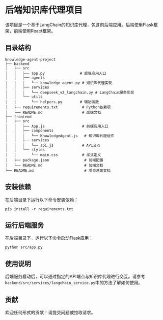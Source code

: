 # 后端知识库代理项目

该项目是一个基于LangChain的知识库代理，包含前后端应用。后端使用Flask框架，前端使用React框架。

## 目录结构

```
knowledge-agent-project
├── backend
│   ├── src
│   │   ├── app.py                # 后端应用入口
│   │   ├── agents
│   │   │   └── knowledge_agent.py # 知识库代理实现
│   │   ├── services
│   │   │   └── deepseek_v2_langchain.py # LangChain服务实现
│   │   └── utils
│   │       └── helpers.py        # 辅助函数
│   ├── requirements.txt           # Python依赖项
│   └── README.md                  # 后端文档
├── frontend
│   ├── src
│   │   ├── App.js                 # 前端应用入口
│   │   ├── components
│   │   │   └── KnowledgeAgent.js   # 知识库代理组件
│   │   ├── services
│   │   │   └── api.js             # API交互
│   │   └── styles
│   │       └── main.css           # 样式定义
│   ├── package.json                # 前端配置
│   └── README.md                   # 前端文档
└── README.md                       # 项目总体文档
```

## 安装依赖

在后端目录下运行以下命令安装依赖：

```
pip install -r requirements.txt
```

## 运行后端服务

在后端目录下，运行以下命令启动Flask应用：

```
python src/app.py
```

## 使用说明

后端服务启动后，可以通过指定的API端点与知识库代理进行交互。请参考`backend/src/services/langchain_service.py`中的方法了解如何使用。

## 贡献

欢迎任何形式的贡献！请提交问题或拉取请求。
